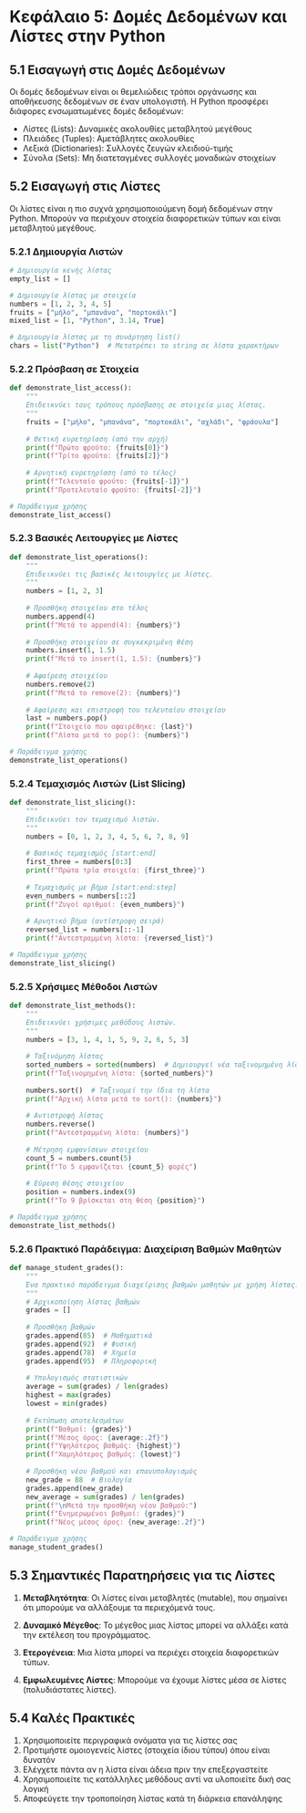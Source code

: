 # Κεφάλαιο 5: Δομές Δεδομένων και Λίστες στην Python

## 5.1 Εισαγωγή στις Δομές Δεδομένων

Οι δομές δεδομένων είναι οι θεμελιώδεις τρόποι οργάνωσης και αποθήκευσης δεδομένων σε έναν υπολογιστή. Η Python προσφέρει διάφορες ενσωματωμένες δομές δεδομένων:

- Λίστες (Lists): Δυναμικές ακολουθίες μεταβλητού μεγέθους
- Πλειάδες (Tuples): Αμετάβλητες ακολουθίες
- Λεξικά (Dictionaries): Συλλογές ζευγών κλειδιού-τιμής
- Σύνολα (Sets): Μη διατεταγμένες συλλογές μοναδικών στοιχείων

## 5.2 Εισαγωγή στις Λίστες

Οι λίστες είναι η πιο συχνά χρησιμοποιούμενη δομή δεδομένων στην Python. Μπορούν να περιέχουν στοιχεία διαφορετικών τύπων και είναι μεταβλητού μεγέθους.

### 5.2.1 Δημιουργία Λιστών

```python
# Δημιουργία κενής λίστας
empty_list = []

# Δημιουργία λίστας με στοιχεία
numbers = [1, 2, 3, 4, 5]
fruits = ["μήλο", "μπανάνα", "πορτοκάλι"]
mixed_list = [1, "Python", 3.14, True]

# Δημιουργία λίστας με τη συνάρτηση list()
chars = list("Python")  # Μετατρέπει το string σε λίστα χαρακτήρων
```

### 5.2.2 Πρόσβαση σε Στοιχεία

```python
def demonstrate_list_access():
    """
    Επιδεικνύει τους τρόπους πρόσβασης σε στοιχεία μιας λίστας.
    """
    fruits = ["μήλο", "μπανάνα", "πορτοκάλι", "αχλάδι", "φράουλα"]
    
    # Θετική ευρετηρίαση (από την αρχή)
    print(f"Πρώτο φρούτο: {fruits[0]}")
    print(f"Τρίτο φρούτο: {fruits[2]}")
    
    # Αρνητική ευρετηρίαση (από το τέλος)
    print(f"Τελευταίο φρούτο: {fruits[-1]}")
    print(f"Προτελευταίο φρούτο: {fruits[-2]}")

# Παράδειγμα χρήσης
demonstrate_list_access()
```

### 5.2.3 Βασικές Λειτουργίες με Λίστες

```python
def demonstrate_list_operations():
    """
    Επιδεικνύει τις βασικές λειτουργίες με λίστες.
    """
    numbers = [1, 2, 3]
    
    # Προσθήκη στοιχείου στο τέλος
    numbers.append(4)
    print(f"Μετά το append(4): {numbers}")
    
    # Προσθήκη στοιχείου σε συγκεκριμένη θέση
    numbers.insert(1, 1.5)
    print(f"Μετά το insert(1, 1.5): {numbers}")
    
    # Αφαίρεση στοιχείου
    numbers.remove(2)
    print(f"Μετά το remove(2): {numbers}")
    
    # Αφαίρεση και επιστροφή του τελευταίου στοιχείου
    last = numbers.pop()
    print(f"Στοιχείο που αφαιρέθηκε: {last}")
    print(f"Λίστα μετά το pop(): {numbers}")

# Παράδειγμα χρήσης
demonstrate_list_operations()
```

### 5.2.4 Τεμαχισμός Λιστών (List Slicing)

```python
def demonstrate_list_slicing():
    """
    Επιδεικνύει τον τεμαχισμό λιστών.
    """
    numbers = [0, 1, 2, 3, 4, 5, 6, 7, 8, 9]
    
    # Βασικός τεμαχισμός [start:end]
    first_three = numbers[0:3]
    print(f"Πρώτα τρία στοιχεία: {first_three}")
    
    # Τεμαχισμός με βήμα [start:end:step]
    even_numbers = numbers[::2]
    print(f"Ζυγοί αριθμοί: {even_numbers}")
    
    # Αρνητικό βήμα (αντίστροφη σειρά)
    reversed_list = numbers[::-1]
    print(f"Αντεστραμμένη λίστα: {reversed_list}")

# Παράδειγμα χρήσης
demonstrate_list_slicing()
```

### 5.2.5 Χρήσιμες Μέθοδοι Λιστών

```python
def demonstrate_list_methods():
    """
    Επιδεικνύει χρήσιμες μεθόδους λιστών.
    """
    numbers = [3, 1, 4, 1, 5, 9, 2, 6, 5, 3]
    
    # Ταξινόμηση λίστας
    sorted_numbers = sorted(numbers)  # Δημιουργεί νέα ταξινομημένη λίστα
    print(f"Ταξινομημένη λίστα: {sorted_numbers}")
    
    numbers.sort()  # Ταξινομεί την ίδια τη λίστα
    print(f"Αρχική λίστα μετά το sort(): {numbers}")
    
    # Αντιστροφή λίστας
    numbers.reverse()
    print(f"Αντεστραμμένη λίστα: {numbers}")
    
    # Μέτρηση εμφανίσεων στοιχείου
    count_5 = numbers.count(5)
    print(f"Το 5 εμφανίζεται {count_5} φορές")
    
    # Εύρεση θέσης στοιχείου
    position = numbers.index(9)
    print(f"Το 9 βρίσκεται στη θέση {position}")

# Παράδειγμα χρήσης
demonstrate_list_methods()
```

### 5.2.6 Πρακτικό Παράδειγμα: Διαχείριση Βαθμών Μαθητών

```python
def manage_student_grades():
    """
    Ένα πρακτικό παράδειγμα διαχείρισης βαθμών μαθητών με χρήση λίστας.
    """
    # Αρχικοποίηση λίστας βαθμών
    grades = []
    
    # Προσθήκη βαθμών
    grades.append(85)  # Μαθηματικά
    grades.append(92)  # Φυσική
    grades.append(78)  # Χημεία
    grades.append(95)  # Πληροφορική
    
    # Υπολογισμός στατιστικών
    average = sum(grades) / len(grades)
    highest = max(grades)
    lowest = min(grades)
    
    # Εκτύπωση αποτελεσμάτων
    print(f"Βαθμοί: {grades}")
    print(f"Μέσος όρος: {average:.2f}")
    print(f"Υψηλότερος βαθμός: {highest}")
    print(f"Χαμηλότερος βαθμός: {lowest}")
    
    # Προσθήκη νέου βαθμού και επανυπολογισμός
    new_grade = 88  # Βιολογία
    grades.append(new_grade)
    new_average = sum(grades) / len(grades)
    print(f"\nΜετά την προσθήκη νέου βαθμού:")
    print(f"Ενημερωμένοι βαθμοί: {grades}")
    print(f"Νέος μέσος όρος: {new_average:.2f}")

# Παράδειγμα χρήσης
manage_student_grades()
```

## 5.3 Σημαντικές Παρατηρήσεις για τις Λίστες

1. **Μεταβλητότητα**: Οι λίστες είναι μεταβλητές (mutable), που σημαίνει ότι μπορούμε να αλλάξουμε τα περιεχόμενά τους.

2. **Δυναμικό Μέγεθος**: Το μέγεθος μιας λίστας μπορεί να αλλάξει κατά την εκτέλεση του προγράμματος.

3. **Ετερογένεια**: Μια λίστα μπορεί να περιέχει στοιχεία διαφορετικών τύπων.

4. **Εμφωλευμένες Λίστες**: Μπορούμε να έχουμε λίστες μέσα σε λίστες (πολυδιάστατες λίστες).

## 5.4 Καλές Πρακτικές

1. Χρησιμοποιείτε περιγραφικά ονόματα για τις λίστες σας
2. Προτιμήστε ομοιογενείς λίστες (στοιχεία ίδιου τύπου) όπου είναι δυνατόν
3. Ελέγχετε πάντα αν η λίστα είναι άδεια πριν την επεξεργαστείτε
4. Χρησιμοποιείτε τις κατάλληλες μεθόδους αντί να υλοποιείτε δική σας λογική
5. Αποφεύγετε την τροποποίηση λίστας κατά τη διάρκεια επανάληψης

